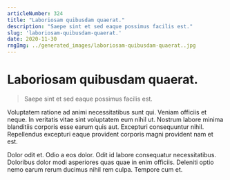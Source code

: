 ```yaml
---
articleNumber: 324
title: "Laboriosam quibusdam quaerat."
description: "Saepe sint et sed eaque possimus facilis est."
slug: 'laboriosam-quibusdam-quaerat.'
date: 2020-11-30
rngImg: ../generated_images/laboriosam-quibusdam-quaerat..jpg
---
```


# Laboriosam quibusdam quaerat.

> Saepe sint et sed eaque possimus facilis est.

Voluptatem ratione ad animi necessitatibus sunt qui. Veniam officiis et neque. In veritatis vitae sint voluptatem eum nihil ut. Nostrum labore minima blanditiis corporis esse earum quis aut. Excepturi consequuntur nihil. Repellendus excepturi eaque provident corporis magni provident nam et est.
 Dolor odit et. Odio a eos dolor. Odit id labore consequatur necessitatibus. Doloribus dolor modi asperiores quas quae in enim officiis. Deleniti optio nemo earum rerum ducimus nihil rem culpa. Tempore cum et.
